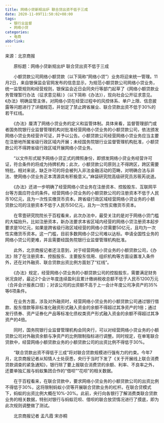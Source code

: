 ```yaml
---
title: 网络小贷新规出炉 联合贷出资不低于三成
date: 2020-11-09T11:50:02+08:00
tags:
  - 银行业监督
  - 网络小贷
categories:
  - 电商
abbrlink:
---
```


来源：北京商报

　　原标题：网络小贷新规出炉 联合贷出资不低于三成

　　小额贷款公司网络小额贷款（以下简称“网络小贷”）业务将迎来统一管理。11月2日，来自银保监会官网发布的信息显示，为规范小额贷款公司网络小贷业务，统一监管规则和经营规则，银保监会近日会同央行等部门起草了《网络小额贷款业务管理暂行办法（征求意见稿）》（以下简称《办法》），现向社会公开征求意见。《办法》明确监管主体，对网络小贷在经营过程中的风控体系、单户上限、信息披露等问题进行了详细规范，并划定了禁止跨省展业、联合贷款出资不低于30%的若干红线。

　　《办法》厘清了网络小贷业务的定义和监管体制。具体来看，监督管理部门或者国务院银行业监督管理机构对批准经营网络小贷业务的小额贷款公司，依法颁发网络小贷业务经营许可证，并予以公告。小额贷款公司经营网络小贷业务应当主要在注册地所属省级行政区域内开展；未经国务院银行业监督管理机构批准，小额贷款公司不得跨省级行政区域开展网络小贷业务。

　　“以文件形式赋予网络小贷正式的牌照身份，即颁发网络小贷业务经营许可证，符合条件的将成为持牌机构；此次，小额贷款公司原则上不得跨区，跨区需要特批。相对来说，缺乏许可的将会被列入非法金融活动的范畴，对明确合法与非法、使网络小贷业务正本清源具有积极意义。”麻袋研究院高级研究员苏筱芮说道。

　　《办法》还进一步明确了经营网络小贷业务在注册资本、控股股东、互联网平台等方面应符合的条件。经营网络小贷业务的小额贷款公司的注册资本不低于人民币10亿元，且为一次性实缴货币资本。跨省级行政区域经营网络小贷业务的小额贷款公司的注册资本不低于人民币50亿元，且为一次性实缴货币资本。

　　在零壹研究院院长于百程看来，此次办法中，最受关注的是对于网络小贷门槛的大幅抬升。比如注册资本，新办法要求本省区域内经营的网络小贷注册资本起步要求是10亿元，如果是跨省级行政区域经营的网络小贷需要50亿元，且均为一次性实缴货币资本。这一门槛，目前多数网络小贷公司难以达标。申请全国性业务的网络小贷公司更难，并且需要经国务院银行业监督管理机构批准。

　　此外，北京商报记者还注意到，对于经营网络小贷业务的小额贷款公司，《办法》除了在注册资本、控股股东、主要股东信用、组织机构等方面设置准入条件外，还在对外融资、联合贷款出资比例方面划了“红线”。

　　《办法》规定，经营网络小贷业务的小额贷款公司的控股股东，需要满足财务状况良好，最近2个会计年度连续盈利且累计缴纳税收总额不低于人民币1200万元（合并会计报表口径）；对该公司的出资额不高于上一会计年度公司净资产的35%等6项条件。

　　在业务方面，涉及对外融资时，经营网络小贷业务的小额贷款公司通过银行借款、股东借款等非标准化融资形式融入资金的余额不得超过其净资产的1倍；通过发行债券、资产证券化产品等标准化债权类资产形式融入资金的余额不得超过其净资产的4倍。

　　同时，国务院银行业监督管理机构会同央行，可以对经营网络小贷业务的小额贷款公司对外融资余额与净资产的比例限制指标进行调整。同时规定，在单笔联合贷款中，经营网络小额贷款业务的小额贷款公司的出资比例不得低于30%。

　　“联合贷款出资不得低于三成”将对联合贷款规模进行强有力的约束。今年7月，北京商报记者从知情人士处获悉，央行于当时下发了《关于开展线上联合消费贷款调查的紧急通知》，银行除了要上报联合消费贷的余额、利率、不良率之外，还要单独汇报与蚂蚁集团合作的“借呗”“花呗”的相关数据。

　　在于百程看来，在联合贷款中，要求网络小贷业务的小额贷款公司的出资比例不得低于30%，这将限制蚂蚁小贷等开展联合贷款业务的杠杆。在联合贷模式下，蚂蚁的出资比例大概在10%-20%。此前，央行向各银行了解消费类联合贷款业务的相关数据，特别对银行与蚂蚁花呗、借呗的联合放贷情况进行了摸底，即为此次规则调整做了测试。

　　北京商报记者 孟凡霞 宋亦桐